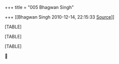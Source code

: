 +++
title = "005 Bhagwan Singh"

+++
[[Bhagwan Singh	2010-12-14, 22:15:33 [Source](https://groups.google.com/g/bvparishat/c/KynLtHRPA68)]]



[TABLE]

[TABLE]

[TABLE]



